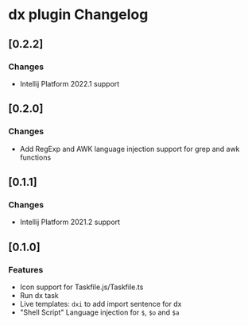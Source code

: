 <!-- Keep a Changelog guide -> https://keepachangelog.com -->

# dx plugin Changelog

## [0.2.2]
### Changes
- Intellij Platform 2022.1 support

## [0.2.0]
### Changes
- Add RegExp and AWK language injection support for grep and awk functions

## [0.1.1]
### Changes
- Intellij Platform 2021.2 support

## [0.1.0]
### Features
- Icon support for Taskfile.js/Taskfile.ts
- Run dx task
- Live templates: `dxi` to add import sentence for dx
- "Shell Script" Language injection for `$`, `$o` and `$a`
